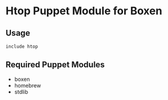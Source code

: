 # Htop Puppet Module for Boxen

## Usage

```puppet
include htop
```

## Required Puppet Modules

* boxen
* homebrew
* stdlib
